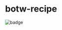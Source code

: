# botw-recipe
![badge](https://img.shields.io/endpoint?url=https://raw.githubusercontent.com/Pistonight/botw-recipe/main/dump/check/badge.json)
